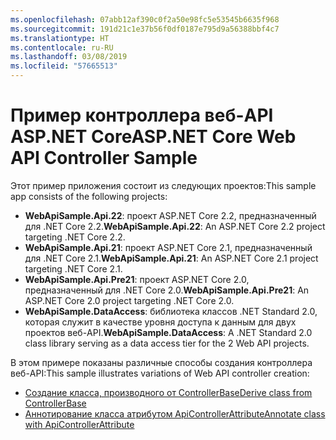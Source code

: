 ```yaml
---
ms.openlocfilehash: 07abb12af390c0f2a50e98fc5e53545b6635f968
ms.sourcegitcommit: 191d21c1e37b56f0df0187e795d9a56388bbf4c7
ms.translationtype: HT
ms.contentlocale: ru-RU
ms.lasthandoff: 03/08/2019
ms.locfileid: "57665513"
---
```

# <a name="aspnet-core-web-api-controller-sample"></a><span data-ttu-id="6151b-101">Пример контроллера веб-API ASP.NET Core</span><span class="sxs-lookup"><span data-stu-id="6151b-101">ASP.NET Core Web API Controller Sample</span></span>

<span data-ttu-id="6151b-102">Этот пример приложения состоит из следующих проектов:</span><span class="sxs-lookup"><span data-stu-id="6151b-102">This sample app consists of the following projects:</span></span>

- <span data-ttu-id="6151b-103">**WebApiSample.Api.22**: проект ASP.NET Core 2.2, предназначенный для .NET Core 2.2.</span><span class="sxs-lookup"><span data-stu-id="6151b-103">**WebApiSample.Api.22**: An ASP.NET Core 2.2 project targeting .NET Core 2.2.</span></span>
- <span data-ttu-id="6151b-104">**WebApiSample.Api.21**: проект ASP.NET Core 2.1, предназначенный для .NET Core 2.1.</span><span class="sxs-lookup"><span data-stu-id="6151b-104">**WebApiSample.Api.21**: An ASP.NET Core 2.1 project targeting .NET Core 2.1.</span></span>
- <span data-ttu-id="6151b-105">**WebApiSample.Api.Pre21**: проект ASP.NET Core 2.0, предназначенный для .NET Core 2.0.</span><span class="sxs-lookup"><span data-stu-id="6151b-105">**WebApiSample.Api.Pre21**: An ASP.NET Core 2.0 project targeting .NET Core 2.0.</span></span>
- <span data-ttu-id="6151b-106">**WebApiSample.DataAccess**: библиотека классов .NET Standard 2.0, которая служит в качестве уровня доступа к данным для двух проектов веб-API.</span><span class="sxs-lookup"><span data-stu-id="6151b-106">**WebApiSample.DataAccess**: A .NET Standard 2.0 class library serving as a data access tier for the 2 Web API projects.</span></span>

<span data-ttu-id="6151b-107">В этом примере показаны различные способы создания контроллера веб-API:</span><span class="sxs-lookup"><span data-stu-id="6151b-107">This sample illustrates variations of Web API controller creation:</span></span>

- [<span data-ttu-id="6151b-108">Создание класса, производного от ControllerBase</span><span class="sxs-lookup"><span data-stu-id="6151b-108">Derive class from ControllerBase</span></span>](https://docs.microsoft.com/aspnet/core/web-api#derive-class-from-controllerbase)
- [<span data-ttu-id="6151b-109">Аннотирование класса атрибутом ApiControllerAttribute</span><span class="sxs-lookup"><span data-stu-id="6151b-109">Annotate class with ApiControllerAttribute</span></span>](https://docs.microsoft.com/aspnet/core/web-api#annotate-class-with-apicontrollerattribute)
